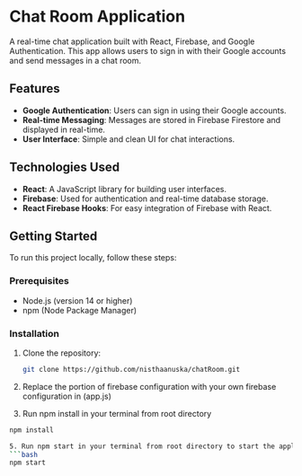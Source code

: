 # Chat Room Application

A real-time chat application built with React, Firebase, and Google Authentication. This app allows users to sign in with their Google accounts and send messages in a chat room.

## Features

- **Google Authentication**: Users can sign in using their Google accounts.
- **Real-time Messaging**: Messages are stored in Firebase Firestore and displayed in real-time.
- **User Interface**: Simple and clean UI for chat interactions.

## Technologies Used

- **React**: A JavaScript library for building user interfaces.
- **Firebase**: Used for authentication and real-time database storage.
- **React Firebase Hooks**: For easy integration of Firebase with React.

## Getting Started

To run this project locally, follow these steps:

### Prerequisites

- Node.js (version 14 or higher)
- npm (Node Package Manager)

### Installation

1. Clone the repository:

   ```bash
   git clone https://github.com/nisthaanuska/chatRoom.git

2. Replace the portion of firebase configuration with your own firebase configuration in (app.js)
   
3. Run npm install in your terminal from root directory
 ```bash
 npm install

 5. Run npm start in your terminal from root directory to start the application
 ```bash
 npm start

   
